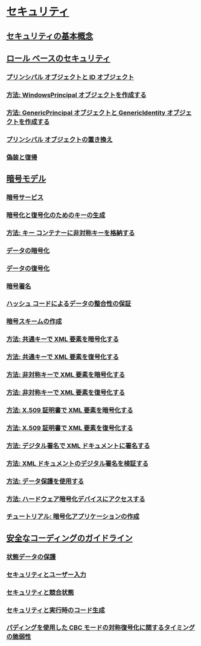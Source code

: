 # [セキュリティ](index.md)
## [セキュリティの基本概念](key-security-concepts.md)
## [ロール ベースのセキュリティ](role-based-security.md)
### [プリンシパル オブジェクトと ID オブジェクト](principal-and-identity-objects.md)
### [方法: WindowsPrincipal オブジェクトを作成する](how-to-create-a-windowsprincipal-object.md)
### [方法: GenericPrincipal オブジェクトと GenericIdentity オブジェクトを作成する](how-to-create-genericprincipal-and-genericidentity-objects.md)
### [プリンシパル オブジェクトの置き換え](replacing-a-principal-object.md)
### [偽装と復帰](impersonating-and-reverting.md)
## [暗号モデル](cryptography-model.md)
### [暗号サービス](cryptographic-services.md)
### [暗号化と復号化のためのキーの生成](generating-keys-for-encryption-and-decryption.md)
### [方法: キー コンテナーに非対称キーを格納する](how-to-store-asymmetric-keys-in-a-key-container.md)
### [データの暗号化](encrypting-data.md)
### [データの復号化](decrypting-data.md)
### [暗号署名](cryptographic-signatures.md)
### [ハッシュ コードによるデータの整合性の保証](ensuring-data-integrity-with-hash-codes.md)
### [暗号スキームの作成](creating-a-cryptographic-scheme.md)
### [方法: 共通キーで XML 要素を暗号化する](how-to-encrypt-xml-elements-with-symmetric-keys.md)
### [方法: 共通キーで XML 要素を復号化する](how-to-decrypt-xml-elements-with-symmetric-keys.md)
### [方法: 非対称キーで XML 要素を暗号化する](how-to-encrypt-xml-elements-with-asymmetric-keys.md)
### [方法: 非対称キーで XML 要素を復号化する](how-to-decrypt-xml-elements-with-asymmetric-keys.md)
### [方法: X.509 証明書で XML 要素を暗号化する](how-to-encrypt-xml-elements-with-x-509-certificates.md)
### [方法: X.509 証明書で XML 要素を復号化する](how-to-decrypt-xml-elements-with-x-509-certificates.md)
### [方法: デジタル署名で XML ドキュメントに署名する](how-to-sign-xml-documents-with-digital-signatures.md)
### [方法: XML ドキュメントのデジタル署名を検証する](how-to-verify-the-digital-signatures-of-xml-documents.md)
### [方法: データ保護を使用する](how-to-use-data-protection.md)
### [方法: ハードウェア暗号化デバイスにアクセスする](how-to-access-hardware-encryption-devices.md)
### [チュートリアル: 暗号化アプリケーションの作成](walkthrough-creating-a-cryptographic-application.md)
## [安全なコーディングのガイドライン](secure-coding-guidelines.md)
### [状態データの保護](securing-state-data.md)
### [セキュリティとユーザー入力](security-and-user-input.md)
### [セキュリティと競合状態](security-and-race-conditions.md)
### [セキュリティと実行時のコード生成](security-and-on-the-fly-code-generation.md)
### [パディングを使用した CBC モードの対称復号化に関するタイミングの脆弱性](vulnerabilities-cbc-mode.md)